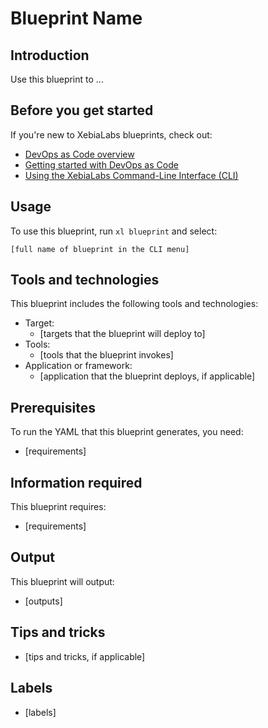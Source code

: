 # Blueprint Name

## Introduction

Use this blueprint to ...

## Before you get started

If you're new to XebiaLabs blueprints, check out:

* [DevOps as Code overview](https://docs.xebialabs.com/xl-platform/concept/devops-as-code-overview.html)
* [Getting started with DevOps as Code](https://docs.xebialabs.com/xl-platform/concept/getting-started-with-devops-as-code.html)
* [Using the XebiaLabs Command-Line Interface (CLI)](https://docs.xebialabs.com/xl-platform/concept/xl-command-line-interface.html)

## Usage

To use this blueprint, run `xl blueprint` and select:

    [full name of blueprint in the CLI menu]

## Tools and technologies

This blueprint includes the following tools and technologies:

* Target:
    * [targets that the blueprint will deploy to]
* Tools:
    * [tools that the blueprint invokes]
* Application or framework:
    * [application that the blueprint deploys, if applicable]

## Prerequisites

To run the YAML that this blueprint generates, you need:

* [requirements]

## Information required

This blueprint requires:

* [requirements]

## Output

This blueprint will output:

* [outputs]

## Tips and tricks

* [tips and tricks, if applicable]

## Labels

* [labels]
